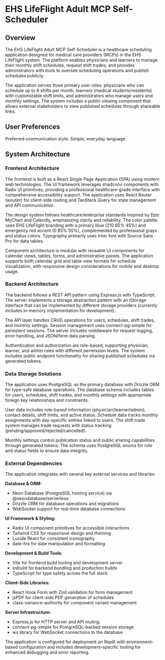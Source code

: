 # EHS LifeFlight Adult MCP Self-Scheduler

## Overview

The EHS LifeFlight Adult MCP Self-Scheduler is a healthcare scheduling application designed for medical care providers (MCPs) in the EHS LifeFlight system. The platform enables physicians and learners to manage their monthly shift schedules, request shift trades, and provides administrators with tools to oversee scheduling operations and publish schedules publicly.

The application serves three primary user roles: physicians who can schedule up to 8 shifts per month, learners (medical students/residents) with customizable shift limits, and administrators who manage users and monthly settings. The system includes a public viewing component that allows external stakeholders to view published schedules through shareable links.

## User Preferences

Preferred communication style: Simple, everyday language.

## System Architecture

### Frontend Architecture

The frontend is built as a React Single Page Application (SPA) using modern web technologies. The UI framework leverages shadcn/ui components with Radix UI primitives, providing a professional healthcare-grade interface with comprehensive accessibility support. The application uses React Router (wouter) for client-side routing and TanStack Query for state management and API communication.

The design system follows healthcare/enterprise standards inspired by Epic MyChart and Calendly, emphasizing clarity and reliability. The color palette uses EHS LifeFlight branding with a primary blue (210 85% 45%) and emergency red accent (0 85% 55%), complemented by professional grays and status colors. Typography primarily uses Inter font with Source Sans Pro for data tables.

Component architecture is modular with reusable UI components for calendar views, tables, forms, and administrative panels. The application supports both calendar grid and table view formats for schedule visualization, with responsive design considerations for mobile and desktop usage.

### Backend Architecture

The backend follows a REST API pattern using Express.js with TypeScript. The server implements a storage abstraction pattern with an IStorage interface that can be implemented by different storage providers (currently includes in-memory implementation for development).

The API layer handles CRUD operations for users, schedules, shift trades, and monthly settings. Session management uses connect-pg-simple for persistent sessions. The server includes middleware for request logging, error handling, and JSON/form data parsing.

Authentication and authorization are role-based, supporting physician, learner, and admin roles with different permission levels. The system includes public endpoint functionality for sharing published schedules via generated tokens.

### Data Storage Solutions

The application uses PostgreSQL as the primary database with Drizzle ORM for type-safe database operations. The database schema includes tables for users, schedules, shift trades, and monthly settings with appropriate foreign key relationships and constraints.

User data includes role-based information (physician/learner/admin), contact details, shift limits, and active status. Schedule data tracks monthly assignments with day-specific entries linked to users. The shift trade system manages trade requests with status tracking (pending/approved/rejected/cancelled).

Monthly settings control publication status and public sharing capabilities through generated tokens. The schema uses PostgreSQL enums for role and status fields to ensure data integrity.

### External Dependencies

The application integrates with several key external services and libraries:

**Database & ORM:**
- Neon Database (PostgreSQL hosting service) via @neondatabase/serverless
- Drizzle ORM for database operations and migrations
- WebSocket support for real-time database connections

**UI Framework & Styling:**
- Radix UI component primitives for accessible interactions
- Tailwind CSS for responsive design and theming
- Lucide React for consistent iconography
- date-fns for date manipulation and formatting

**Development & Build Tools:**
- Vite for frontend build tooling and development server
- esbuild for backend bundling and production builds
- TypeScript for type safety across the full stack

**Client-Side Libraries:**
- React Hook Form with Zod validation for form management
- jsPDF for client-side PDF generation of schedules
- class-variance-authority for component variant management

**Server Infrastructure:**
- Express.js for HTTP server and API routing
- connect-pg-simple for PostgreSQL-backed session storage
- ws library for WebSocket connections to the database

The application is configured for deployment on Replit with environment-based configuration and includes development-specific tooling for enhanced debugging and error reporting.